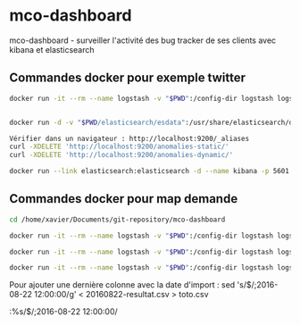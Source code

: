 # mco-dashboard
mco-dashboard - surveiller l'activité des bug tracker de ses clients avec kibana et elasticsearch

## Commandes docker pour exemple twitter
``` sh
docker run -it --rm --name logstash -v "$PWD":/config-dir logstash logstash -f /config-dir/logstash-twitter.conf


docker run -d -v "$PWD/elasticsearch/esdata":/usr/share/elasticsearch/data -p 9200:9200 -p 9300:9300 --name elasticsearch elasticsearch

Vérifier dans un navigateur : http://localhost:9200/_aliases
curl -XDELETE 'http://localhost:9200/anomalies-static/'
curl -XDELETE 'http://localhost:9200/anomalies-dynamic/'

docker run --link elasticsearch:elasticsearch -d --name kibana -p 5601:5601 kibana

```

## Commandes docker pour map demande
``` sh
cd /home/xavier/Documents/git-repository/mco-dashboard

docker run -it --rm --name logstash -v "$PWD":/config-dir logstash logstash -f /config-dir/logstash-csv.conf

docker run -it --rm --name logstash -v "$PWD":/config-dir logstash logstash -f /config-dir/logstash-static.conf

docker run -it --rm --name logstash -v "$PWD":/config-dir logstash logstash -f /config-dir/logstash-dynamic.conf


```

Pour ajouter une dernière colonne avec la date d'import :
sed 's/$/;2016-08-22 12:00:00/g' < 20160822-resultat.csv > toto.csv

:%s/$/;2016-08-22 12:00:00/






